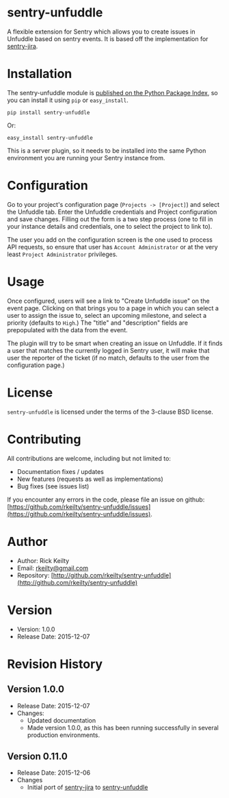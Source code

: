 sentry-unfuddle
===============

A flexible extension for Sentry which allows you to create issues in Unfuddle based on sentry events.
It is based off the implementation for [sentry-jira](https://github.com/getsentry/sentry-jira).

Installation
============

The sentry-unfuddle module is [published on the Python Package Index](https://pypi.python.org/pypi/sentry-unfuddle), so you can install it using `pip` or `easy_install`.

    pip install sentry-unfuddle

Or:

    easy_install sentry-unfuddle

This is a server plugin, so it needs to be installed into the same Python environment you are running your Sentry instance from.


Configuration
=============

Go to your project's configuration page (`Projects -> [Project]`) and select the Unfuddle tab. Enter the Unfuddle credentials and Project configuration and save changes.
Filling out the form is a two step process (one to fill in your instance details and credentials, one to select the project to link to).

The user you add on the configuration screen is the one used to process API requests, so ensure that user has `Account Administrator` or at the very least `Project Administrator` privileges.


Usage
=====

Once configured, users will see a link to "Create Unfuddle issue" on the event page.  Clicking on that brings you to a page in which you can select a user to assign the issue to, select an upcoming milestone, and select a priority (defaults to `High`.)  The "title" and "description" fields are prepopulated with the data from the event.

The plugin will try to be smart when creating an issue on Unfuddle.  If it finds a user that matches the currently logged in Sentry user, it will make that user the reporter of the ticket (if no match, defaults to the user from the configuration page.)


License
=======

`sentry-unfuddle` is licensed under the terms of the 3-clause BSD license.


Contributing
============

All contributions are welcome, including but not limited to:

 - Documentation fixes / updates
 - New features (requests as well as implementations)
 - Bug fixes (see issues list)

If you encounter any errors in the code, please file an issue on github: [https://github.com/rkeilty/sentry-unfuddle/issues](https://github.com/rkeilty/sentry-unfuddle/issues).

Author
======

* Author: Rick Keilty
* Email: [rkeilty@gmail.com](mailto:rkeilty@gmail.com)
* Repository: [http://github.com/rkeilty/sentry-unfuddle](http://github.com/rkeilty/sentry-unfuddle)

Version
=======

* Version: 1.0.0
* Release Date: 2015-12-07

Revision History
================

Version 1.0.0
-------------

* Release Date: 2015-12-07
* Changes:
    * Updated documentation
    * Made version 1.0.0, as this has been running successfully in several production environments.


Version 0.11.0
--------------
* Release Date: 2015-12-06
* Changes
    * Initial port of [sentry-jira](https://github.com/getsentry/sentry-jira) to [sentry-unfuddle](https://github.com/rkeilty/sentry-unfuddle)